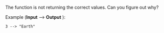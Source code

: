 The function is not returning the correct values. Can you figure out why?

Example (**Input** --> **Output** ):
```
3 --> "Earth"
```